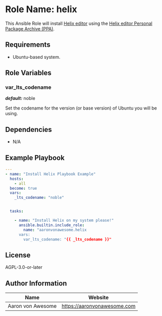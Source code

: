# Role Name: helix

This Ansible Role will install [Helix editor](https://helix-editor.com/) using the [Helix editor Personal Package Archive (PPA)](https://launchpad.net/~maveonair/+archive/ubuntu/helix-editor).

## Requirements

- Ubuntu-based system.

## Role Variables

### var_lts_codename

***default:*** noble

Set the codename for the version (or base version) of Ubuntu you will be using.

## Dependencies

- N/A

## Example Playbook

```yaml
---
- name: "Install Helix Playbook Example"
  hosts:
    - all
  become: true
  vars:
    _lts_codename: "noble"


  tasks:

    - name: "Install Helix on my system please!"
      ansible.builtin.include_role:
        name: "aaronvonawesome.helix
      vars:
        var_lts_codename: "{{ _lts_codename }}"
```

## License

AGPL-3.0-or-later

## Author Information

| Name | Website |
| --  | -- |
| Aaron von Awesome | https://aaronvonawesome.com |
